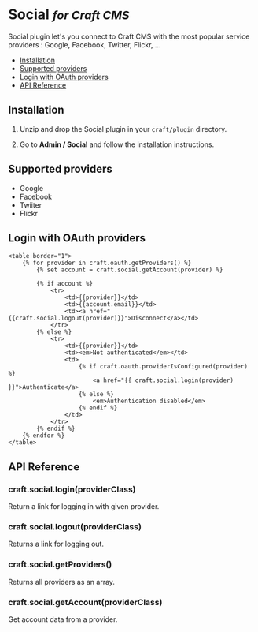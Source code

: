 # Social <small>_for Craft CMS_</small>

Social plugin let's you connect to Craft CMS with the most popular service providers : Google, Facebook, Twitter, Flickr, ...

- [Installation](#install)
- [Supported providers](#providers)
- [Login with OAuth providers](#login)
- [API Reference](#api)

<a id="install"></a>
## Installation

1. Unzip and drop the Social plugin in your `craft/plugin` directory.

2. Go to **Admin / Social** and follow the installation instructions.

<a id="providers"></a>
## Supported providers

- Google
- Facebook
- Twiiter
- Flickr

<a id="login"></a>
## Login with OAuth providers

    <table border="1">
        {% for provider in craft.oauth.getProviders() %}
            {% set account = craft.social.getAccount(provider) %}

            {% if account %}
                <tr>
                    <td>{{provider}}</td>
                    <td>{{account.email}}</td>
                    <td><a href="{{craft.social.logout(provider)}}">Disconnect</a></td>
                </tr>
            {% else %}
                <tr>
                    <td>{{provider}}</td>
                    <td><em>Not authenticated</em></td>
                    <td>
                        {% if craft.oauth.providerIsConfigured(provider) %}
                            <a href="{{ craft.social.login(provider) }}">Authenticate</a>
                        {% else %}
                            <em>Authentication disabled</em>
                        {% endif %}
                    </td>
                </tr>
            {% endif %}
        {% endfor %}
    </table>

<a id="api"></a>
## API Reference

### craft.social.login(providerClass)

Return a link for logging in with given provider.

### craft.social.logout(providerClass)

Returns a link for logging out.

### craft.social.getProviders()

Returns all providers as an array.

### craft.social.getAccount(providerClass)

Get account data from a provider.